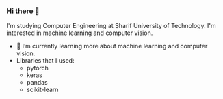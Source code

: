 ### Hi there 👋
I'm studying Computer Engineering at Sharif University of Technology. I'm interested in machine learning and computer vision.
- 🌱 I’m currently learning more about machine learning and computer vision.
- Libraries that I used:
    - pytorch
    - keras
    - pandas
    - scikit-learn
